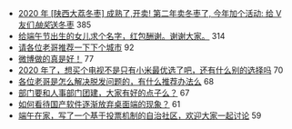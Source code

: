 - [2020 年 [陕西大荔冬枣] 成熟了,开卖! 第二年卖冬枣了, 今年加个活动: 给 V 友们*抽奖*送冬枣](https://www.v2ex.com/t/685168) 385
- [给端午节出生的女儿求个名字，红包酬谢。谢谢大家。](https://www.v2ex.com/t/685222) 314
- [请各位老哥推荐一下下个城市](https://www.v2ex.com/t/685201) 92
- [微博做的真是好！](https://www.v2ex.com/t/685194) 77
- [2020 年了，想买个电视不是只有小米最优选了吧，还有什么别的选择吗](https://www.v2ex.com/t/685297) 70
- [各位老哥是怎么解决脱发问题的，有什么推荐办法么](https://www.v2ex.com/t/685210) 68
- [部门要和人事部门团建，大家有好的点子么？](https://www.v2ex.com/t/685238) 67
- [如何看待国产软件逐渐放弃桌面端的现象？](https://www.v2ex.com/t/685227) 61
- [端午在家，写了一个基于投票机制的自治社区，欢迎大家一起讨论](https://www.v2ex.com/t/685321) 59